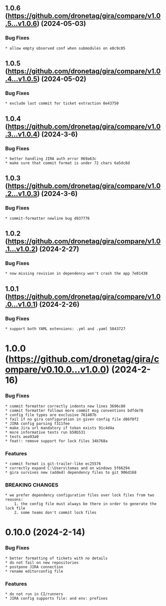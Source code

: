 ## 1.0.6 (https://github.com/dronetag/gira/compare/v1.0.5...v1.0.6) (2024-05-03)

### Bug Fixes

    * allow empty observed conf when submodules on e8c9c05

## 1.0.5 (https://github.com/dronetag/gira/compare/v1.0.4...v1.0.5) (2024-05-02)

### Bug Fixes

    * exclude last commit for ticket extraction 0e43750

## 1.0.4 (https://github.com/dronetag/gira/compare/v1.0.3...v1.0.4) (2024-3-6)

### Bug Fixes

    * better handling JIRA auth error 069a63c
    * make sure that commit format is under 72 chars 6a5dc8d

## 1.0.3 (https://github.com/dronetag/gira/compare/v1.0.2...v1.0.3) (2024-3-6)

### Bug Fixes

    * commit-formatter newline bug d937776

## 1.0.2 (https://github.com/dronetag/gira/compare/v1.0.1...v1.0.2) (2024-2-27)

### Bug Fixes

    * now missing revision in dependency won't crash the app 7e01430

## 1.0.1 (https://github.com/dronetag/gira/compare/v1.0.0...v1.0.1) (2024-2-26)

### Bug Fixes

    * support both YAML extensions: .yml and .yaml 5843727

# 1.0.0 (https://github.com/dronetag/gira/compare/v0.10.0...v1.0.0) (2024-2-16)

### Bug Fixes

    * commit formatter correctly indents new lines 3696c80
    * commit formatter follows more commit msg conventions bdfde78
    * config file types are exclusive 761487b
    * fail if no gira configuration in given config file d86f0f2
    * JIRA config parsing f311fee
    * make Jira url mandatory if token exists 91c4d4a
    * more informative tests run b58b531
    * tests aea93a0
    * feat!: remove support for lock files 34b768a

### Features

    * commit format is git-trailer-like ec25576
    * correctly expand C:\Users\tomas and on windows 5f66294
    * gira survives new (added) dependency files to git 906d168

### BREAKING CHANGES

    * we prefer dependency configuration files over lock files from two reasons:
        1. the config file must always be there in order to generate the lock file
        2. some teams don't commit lock files

# 0.10.0 (2024-2-14)

### Bug Fixes

    * better formatting of tickets with no details
    * do not fail on new repositories
    * postpone JIRA connection
    * rename editorconfig file

### Features

    * do not run in CI/runners
    * JIRA config supports file: and env: prefixes
